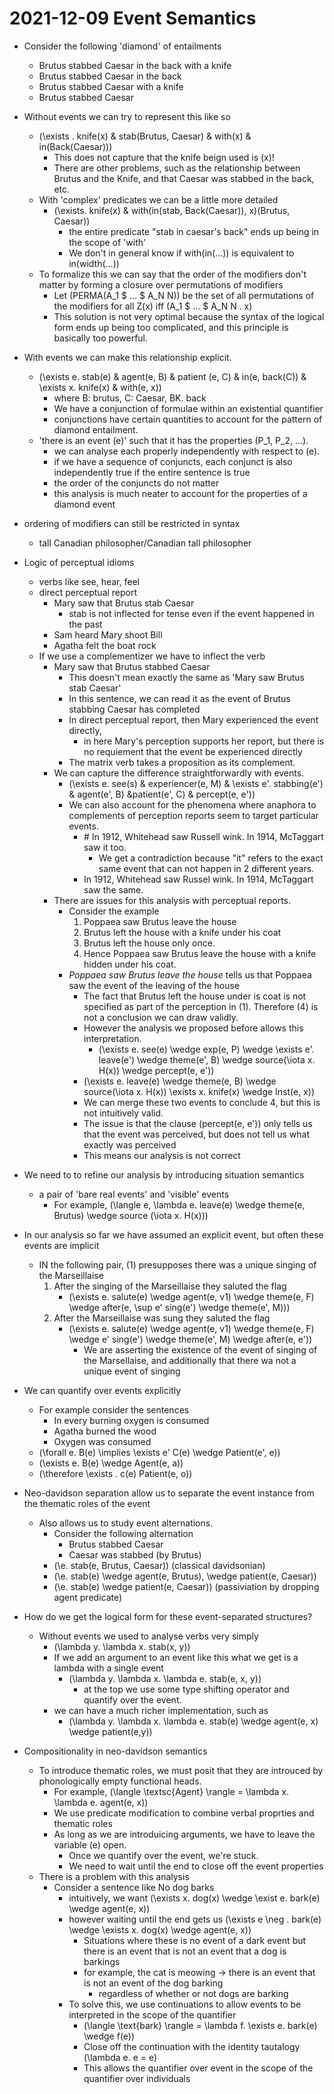 # 2021-12-09 Event Semantics

* Consider the following 'diamond' of entailments
  * Brutus stabbed Caesar in the back with a knife
  * Brutus stabbed Caesar in the back
  * Brutus stabbed Caesar with a knife
  * Brutus stabbed Caesar

* Without events we can try to represent this like so
  * \(\exists . knife(x) \& stab(Brutus, Caesar) \& with(x) \& in(Back(Caesar))\)
    * This does not capture that the knife beign used is \(x\)!
    * There are other problems, such as the relationship between Brutus and the Knife, and that Caesar was stabbed in the back, etc.
  * With 'complex' predicates we can be a little more detailed
    * \(\exists. knife(x) \& with(in(stab, Back(Caesar)), x)(Brutus, Caesar)\)
      * the entire predicate "stab in caesar's back" ends up being in the scope of 'with'
      * We don't in general know if with(in(...)) is equivalent to in(width(...))
  * To formalize this we can say that the order of the modifiers don't matter by forming a closure over permutations of modifiers
    * Let \(PERMA(A_1 \$ ... \$ A_N N)\) be the set of all permutations of the modifiers for all Z(x) iff \(A_1 \$ ... \$ A_N N . x\)
    * This solution is not very optimal because the syntax of the logical form ends up being too complicated, and this principle is basically too powerful.

* With events we can make this relationship explicit.
  * \(\exists e. stab(e) \& agent(e, B) \& patient (e, C) \& in(e, back(C)) \& \exists x. knife(x) \& with(e, x)\)
    * where B: brutus, C: Caesar, BK. back
    * We have a conjunction of formulae within an existential quantifier
    * conjunctions have certain quantities to account for the pattern of diamond entailment.
  * 'there is an event \(e\)' such that it has the properties \(P_1, P_2, ...\). 
    * we can analyse each properly independently with respect to \(e\).
    * if we have a sequence of conjuncts, each conjunct is also independently true if the entire sentence is true
    * the order of the conjuncts do not matter
    * this analysis is much neater to account for the properties of a diamond event 
* ordering of modifiers can still be restricted in syntax
  * tall Canadian philosopher/Canadian tall philosopher
* Logic of perceptual idioms
  * verbs like see, hear, feel
  * direct perceptual report
    * Mary saw that Brutus stab Caesar
      * stab is not inflected for tense even if the event happened in the past
    * Sam heard Mary shoot Bill
    * Agatha felt the boat rock
  * If we use a complementizer we have to inflect the verb
    * Mary saw that Brutus stabbed Caesar
      * This doesn't mean exactly the same as 'Mary saw Brutus stab Caesar'
      * In this sentence, we can read it as the event of Brutus stabbing Caesar has completed
      * In direct perceptual report, then Mary experienced the event directly, 
        * in here Mary's perception supports her report, but there is no requiement that the event be experienced directly
      * The matrix verb takes a proposition as its complement.
    * We can capture the difference straightforwardly with events.
      * \(\exists e. see(s) \& experiencer(e, M) \& \exists e'. stabbing(e') \& agent(e', B) \&patient(e', C) \& percept(e, e')\)
      * We can also account for the phenomena where anaphora to complements of perception reports seem to target particular events.
        * \# In 1912, Whitehead saw Russell wink. In 1914, McTaggart saw it too.
          * We get a contradiction because "it" refers to the exact same event that can not happen in 2 different years.
        * In 1912, Whitehead saw Russel wink. In 1914, McTaggart saw the same.
    * There are issues for this analysis with perceptual reports.
      * Consider the example
        1. Poppaea saw Brutus leave the house
        2. Brutus left the house with a knife under his coat
        3. Brutus left the house only once.
        4. Hence Poppaea saw Brutus leave the house with a knife hidden under his coat.
      * *Poppaea saw Brutus leave the house* tells us that Poppaea saw the event of the leaving of the house
        * The fact that Brutus left the house under is coat is not specified as part of the perception in (1). Therefore (4) is not a conclusion we can draw validly.
        * However the analysis we proposed before allows this interpretation.
          * \(\exists e. see(e) \wedge exp(e, P) \wedge \exists e'. leave(e') \wedge theme(e', B) \wedge source(\iota x. H(x)) \wedge percept(e, e')\)
        * \(\exists e. leave(e) \wedge theme(e, B) \wedge source(\iota x. H(x)) \exists x. knife(x) \wedge Inst(e, x)\)
        * We can merge these two events to conclude 4, but this is not intuitively valid.
        * The issue is that the clause \(percept(e, e')\) only tells us that the event was perceived, but does not tell us what exactly was perceived
        * This means our analysis is not correct
* We need to to refine our analysis by introducing situation semantics
  * a pair of 'bare real events' and 'visible' events
    * For example, \(\langle e, \lambda e. leave(e) \wedge theme(e, Brutus) \wedge source (\iota x. H(x))\)
* In our analysis so far we have assumed an explicit event, but often these events are implicit
  * IN the following pair, (1) presupposes there was a unique singing of the Marseillaise
    1. After the singing of the Marseillaise they saluted the flag
        * \(\exists e. salute(e) \wedge agent(e, v1) \wedge theme(e, F) \wedge after(e, \sup e' sing(e') \wedge theme(e', M))\)  
    2. After the Marseillaise was sung they saluted the flag 
       * \(\exists e. salute(e) \wedge agent(e, v1) \wedge theme(e, F) \wedge e' sing(e') \wedge theme(e', M) \wedge after(e, e')\)
         * We are asserting the existence of the event of singing of the Marsellaise, and additionally that there wa not a unique event of singing
* We can quantify over events explicitly
  * For example consider the sentences
    * In every burning oxygen is consumed
    * Agatha burned the wood
    * Oxygen was consumed
  * \(\forall e. B(e) \implies \exists e' C(e) \wedge Patient(e', e)\)
  * \(\exists e. B(e) \wedge Agent(e, a)\)
  * \(\therefore \exists . c(e) Patient(e, o)\)
* Neo-davidson separation allow us to separate the event instance from the thematic roles of the event
  * Also allows us to study event alternations.
    * Consider the following alternation
      * Brutus stabbed Caesar
      * Caesar was stabbed (by Brutus)
    * \(\e. stab(e, Brutus, Caesar)\) (classical davidsonian)
    * \(\e. stab(e) \wedge agent(e, Brutus), \wedge patient(e, Caesar)\)
    * \(\e. stab(e) \wedge patient(e, Caesar)\) (passiviation by dropping agent predicate)
* How do we get the logical form for these event-separated structures?
  * Without events we used to analyse verbs very simply
    * \(\lambda y. \lambda x. stab(x, y)\)
    * If we add an argument to an event like this what we get is a lambda with a single event
      * \(\lambda y. \lambda x. \lambda e. stab(e, x, y)\)
        * at the top we use some type shifting operator and quantify over the event.
    * we can have a much richer implementation, such as 
      * \(\lambda y. \lambda x. \lambda e. stab(e) \wedge agent(e, x) \wedge patient(e,y)\)

* Compositionality in neo-davidson semantics
  * To introduce thematic roles, we must posit that they are introuced by phonologically empty functional heads.
    * For example, \(\langle \textsc{Agent} \rangle = \lambda x. \lambda e. agent(e, x)\)
    * We use predicate modification to combine verbal proprties and thematic roles
    * As long as we are introduicing arguments, we have to leave the variable \(e\) open.
      * Once we quantify over the event, we're stuck.
      * We need to wait until the end to close off the event properties
  * There is a problem with this analysis
    * Consider a sentence like No dog barks
      * intuitively, we want \(\exists x. dog(x) \wedge \exist e. bark(e) \wedge agent(e, x)\)
      * however waiting until the end gets us \(\exists e \neg . bark(e) \wedge \exists x. dog(x) \wedge agent(e, x)\)
        * Situations where these is no event of a dark event but there is an event that is not an event that a dog is barkings
        * for example, the cat is meowing -> there is an event that is not an event of the dog barking
          * regardless of whether or not dogs are barking
      * To solve this, we use continuations to allow events to be interpreted in the scope of the quantifier
        * \(\langle \text{bark} \rangle = \lambda f. \exists e. bark(e) \wedge f(e)\)
        * Close off the continuation with the identity tautalogy \(\lambda e. e = e\)
        * This allows the quantifier over event in the scope of the quantifier over individuals